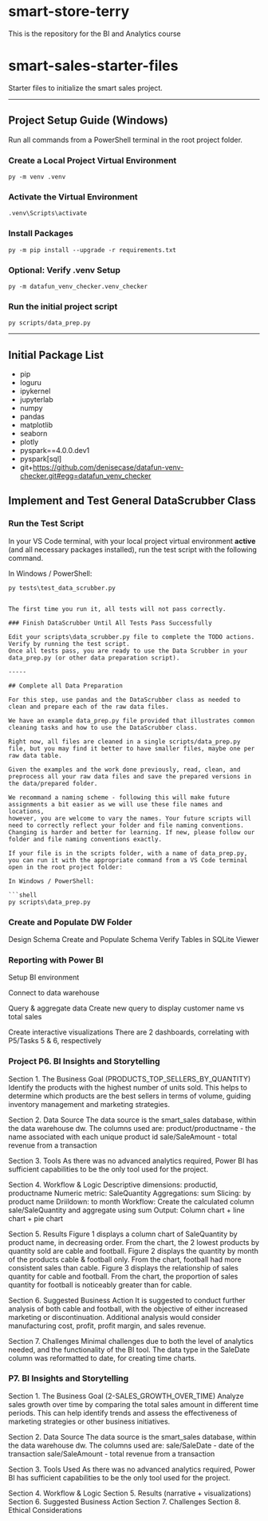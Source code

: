 # smart-store-terry
This is the repository for the BI and Analytics course

# smart-sales-starter-files

Starter files to initialize the smart sales project.

-----


## Project Setup Guide (Windows)

Run all commands from a PowerShell terminal in the root project folder.

### Create a Local Project Virtual Environment

```shell
py -m venv .venv
```

### Activate the Virtual Environment

```shell
.venv\Scripts\activate
```

### Install Packages

```shell
py -m pip install --upgrade -r requirements.txt
```

### Optional: Verify .venv Setup

```shell
py -m datafun_venv_checker.venv_checker
```

### Run the initial project script

```shell
py scripts/data_prep.py
```

-----

## Initial Package List

- pip
- loguru
- ipykernel
- jupyterlab
- numpy
- pandas
- matplotlib
- seaborn
- plotly
- pyspark==4.0.0.dev1
- pyspark[sql]
- git+https://github.com/denisecase/datafun-venv-checker.git#egg=datafun_venv_checker

## Implement and Test General DataScrubber Class

### Run the Test Script

In your VS Code terminal, 
with your local project virtual environment **active** (and all necessary packages installed),
run the test script with the following command. 

In Windows / PowerShell:

```shell
py tests\test_data_scrubber.py
```

```

The first time you run it, all tests will not pass correctly. 

### Finish DataScrubber Until All Tests Pass Successfully

Edit your scripts\data_scrubber.py file to complete the TODO actions. Verify by running the test script. 
Once all tests pass, you are ready to use the Data Scrubber in your data_prep.py (or other data preparation script). 

-----

## Complete all Data Preparation

For this step, use pandas and the DataScrubber class as needed to clean and prepare each of the raw data files. 

We have an example data_prep.py file provided that illustrates common cleaning tasks and how to use the DataScrubber class. 

Right now, all files are cleaned in a single scripts/data_prep.py file, but you may find it better to have smaller files, maybe one per raw data table. 

Given the examples and the work done previously, read, clean, and preprocess all your raw data files and save the prepared versions in the data/prepared folder. 

We recommand a naming scheme - following this will make future assignments a bit easier as we will use these file names and locations, 
however, you are welcome to vary the names. Your future scripts will need to correctly reflect your folder and file naming conventions. 
Changing is harder and better for learning. If new, please follow our folder and file naming conventions exactly.

If your file is in the scripts folder, with a name of data_prep.py, you can run it with the appropriate command from a VS Code terminal open in the root project folder:

In Windows / PowerShell:

```shell
py scripts\data_prep.py
```

### Create and Populate DW Folder
Design Schema
Create and Populate Schema
Verify Tables in SQLite Viewer

### Reporting with Power BI
Setup BI environment

Connect to data warehouse

Query & aggregate data
Create new query to display customer name vs total sales

Create interactive visualizations
There are 2 dashboards, correlating with P5/Tasks 5 & 6, respectively

### Project P6. BI Insights and Storytelling

Section 1. The Business Goal (PRODUCTS_TOP_SELLERS_BY_QUANTITY)
Identify the products with the highest number of units sold.  This helps to determine which products are the best sellers in terms of volume, guiding inventory management and marketing strategies.

Section 2. Data Source
The data source is the smart_sales database, within the data warehouse dw.
The columns used are:
product/productname - the name associated with each unique product id
sale/SaleAmount - total revenue from a transaction

Section 3. Tools
As there was no advanced analytics required, Power BI has sufficient capabilities to be the only tool used for the project.

Section 4. Workflow & Logic
Descriptive dimensions: productid, productname
Numeric metric: SaleQuantity
Aggregations: sum
Slicing: by product name
Driildown: to month
Workflow: Create the calculated column sale/SaleQuantity and aggregate using sum
Output: Column chart + line chart + pie chart

Section 5. Results
Figure 1 displays a column chart of SaleQuantity by product name, in decreasing order.  From the chart, the 2 lowest products by quantity sold are cable and football.
Figure 2 displays the quantity by month of the products cable & football only.  From the chart, football had more consistent sales than cable.
Figure 3 displays the relationship of sales quantity for cable and football.  From the chart, the proportion of sales quantity for football is noticeably greater than for cable.

Section 6. Suggested Business Action
It is suggested to conduct further analysis of both cable and football, with the objective of either increased marketing or discontinuation.
Additional analysis would consider manufacturing cost, profit, profit margin, and sales revenue.

Section 7. Challenges
Minimal challenges due to both the level of analytics needed, and the functionality of the BI tool.
The data type in the SaleDate column was reformatted to date, for creating time charts.

### P7. BI Insights and Storytelling

Section 1. The Business Goal (2-SALES_GROWTH_OVER_TIME)
Analyze sales growth over time by comparing the total sales amount in different time periods. This can help identify trends and assess the effectiveness of marketing strategies or other business initiatives.

Section 2. Data Source
The data source is the smart_sales database, within the data warehouse dw.
The columns used are:
sale/SaleDate - date of the transaction
sale/SaleAmount - total revenue from a transaction

Section 3. Tools Used
As there was no advanced analytics required, Power BI has sufficient capabilities to be the only tool used for the project.

Section 4. Workflow & Logic
Section 5. Results (narrative + visualizations)
Section 6. Suggested Business Action
Section 7. Challenges
Section 8. Ethical Considerations

